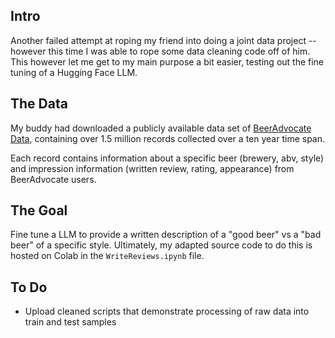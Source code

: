 ## Intro

Another failed attempt at roping my friend into doing a joint data project -- however this time I was able to rope some data cleaning code off of him. This however let me get to my main purpose a bit easier, testing out the fine tuning of a Hugging Face LLM.

## The Data

My buddy had downloaded a publicly available data set of [BeerAdvocate Data](https://web.archive.org/web/20200114060821/http://memetracker.org/data/web-BeerAdvocate.html), containing over 1.5 million records collected over a ten year time span.

Each record contains information about a specific beer (brewery, abv, style) and impression information (written review, rating, appearance) from BeerAdvocate users.

## The Goal

Fine tune a LLM to provide a written description of a "good beer" vs a "bad beer" of a specific style. 
Ultimately, my adapted source code to do this is hosted on Colab in the `WriteReviews.ipynb` file.

## To Do

- Upload cleaned scripts that demonstrate processing of raw data into train and test samples